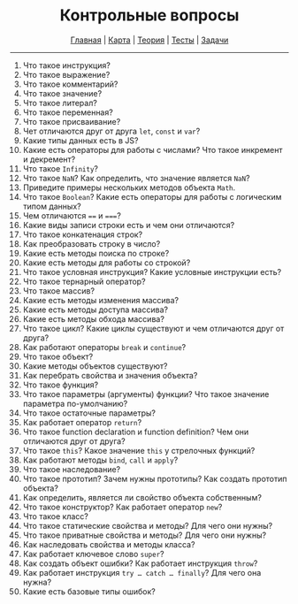 <div align="center">

# Контрольные вопросы

[Главная](https://github.com/dollaween/junior-roadmap/)
|
[Карта](/roadmap/README.md)
|
[Теория](/theory/README.md)
|
[Тесты](/tests/README.md)
|
[Задачи](/tasks/README.md)

</div>

---

1. Что такое инструкция?
2. Что такое выражение?
3. Что такое комментарий?
4. Что такое значение?
5. Что такое литерал?
6. Что такое переменная?
7. Что такое присваивание?
8. Чет отличаются друг от друга `let`, `const` и `var`?
9. Какие типы данных есть в JS?
10. Какие есть операторы для работы с числами? Что такое инкремент и декремент?
11. Что такое `Infinity`?
12. Что такое `NaN`? Как определить, что значение является `NaN`?
13. Приведите примеры нескольких методов объекта `Math`.
14. Что такое `Boolean`? Какие есть операторы для работы с логическим типом данных?
15. Чем отличаются `==` и `===`?
16. Какие виды записи строки есть и чем они отличаются?
17. Что такое конкатенация строк?
18. Как преобразовать строку в число?
19. Какие есть методы поиска по строке?
20. Какие есть методы для работы со строкой?
21. Что такое условная инструкция? Какие условные инструкции есть?
22. Что такое тернарный оператор?
23. Что такое массив?
24. Какие есть методы изменения массива?
25. Какие есть методы доступа массива?
26. Какие есть методы обхода массива?
27. Что такое цикл? Какие циклы существуют и чем отличаются друг от друга?
28. Как работают операторы `break` и `continue`?
29. Что такое объект?
30. Какие методы объектов существуют?
31. Как перебрать свойства и значения объекта?
32. Что такое функция?
33. Что такое параметры (аргументы) функции? Что такое значение параметра по-умолчанию?
34. Что такое остаточные параметры?
35. Как работает оператор `return`?
36. Что такое function declaration и function definition? Чем они отличаются друг от друга?
37. Что такое `this`? Какое значение `this` у стрелочных функций?
38. Как работают методы `bind`, `call` и `apply`?
39. Что такое наследование?
40. Что такое прототип? Зачем нужны прототипы? Как создать прототип объекта?
41. Как определить, является ли свойство объекта собственным?
42. Что такое конструктор? Как работает оператор `new`?
43. Что такое класс?
44. Что такое статические свойства и методы? Для чего они нужны?
45. Что такое приватные свойства и методы? Для чего они нужны?
46. Как наследовать свойства и методы класса?
47. Как работает ключевое слово `super`?
48. Как создать объект ошибки? Как работает инструкция `throw`?
49. Как работает инструкция `try … catch … finally`? Для чего она нужна?
50. Какие есть базовые типы ошибок?
